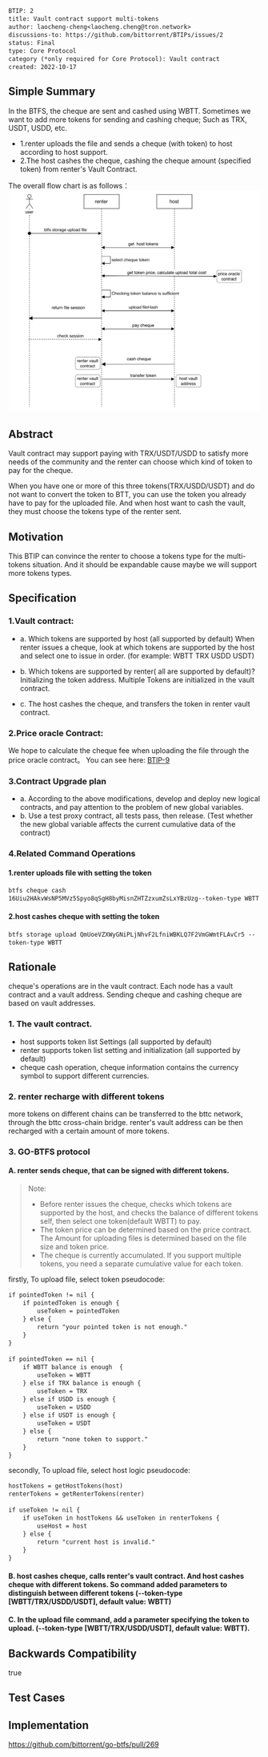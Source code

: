 
```
BTIP: 2
title: Vault contract support multi-tokens
author: laocheng-cheng<laocheng.cheng@tron.network>
discussions-to: https://github.com/bittorrent/BTIPs/issues/2
status: Final
type: Core Protocol
category (*only required for Core Protocol): Vault contract
created: 2022-10-17
```

## Simple Summary

In the BTFS, the cheque are sent and cashed using WBTT. Sometimes we want to add more tokens for sending and cashing cheque; Such as TRX, USDT, USDD, etc.

- 1.renter uploads the file and sends a cheque (with token) to host according to host support.
- 2.The host cashes the cheque, cashing the cheque amount (specified token) from renter's Vault Contract.

The overall flow chart is as follows：
![muti-tokens](../pictures/muti-tokens.png)

## Abstract

Vault contract may support paying with TRX/USDT/USDD to satisfy more needs of the community and the renter can choose which kind of token to pay for the cheque.

When you have one or more of this three tokens(TRX/USDD/USDT) and do not want to convert the token to BTT, you can use the token you already have to pay for the uploaded file. And when host want to cash the vault, they must choose the tokens type of the renter sent.

## Motivation

This BTIP can convince the renter to choose a tokens type for the multi-tokens situation. And it should be expandable cause maybe we will support more tokens types.

## Specification

### 1.Vault contract:
 - a. Which tokens are supported by host (all supported by default)
   When renter issues a cheque, look at which tokens are supported by the host and select one to issue in order. (for example: WBTT TRX USDD USDT)

 - b. Which tokens are supported by renter( all are supported by default)? Initializing the token address.
   Multiple Tokens are initialized in the vault contract.

 - c. The host cashes the cheque, and transfers the token in renter vault contract.

### 2.Price oracle Contract:

We hope to calculate the cheque fee when uploading the file through the price oracle contract。
You can see here: [BTIP-9](https://github.com/bittorrent/BTIPs/issues/9)

### 3.Contract Upgrade plan
- a. According to the above modifications, develop and deploy new logical contracts, and pay attention to the problem of new global variables.
- b. Use a test proxy contract, all tests pass, then release. (Test whether the new global variable affects the current cumulative data of the contract)


### 4.Related Command Operations
#### 1.renter uploads file with setting the token
```shell
btfs cheque cash  16Uiu2HAkvWsNP5MVz5Spyo8qSgH8byMisnZHTZzxumZsLxYBzUzg--token-type WBTT
```

#### 2.host cashes cheque with setting the token
```shell
btfs storage upload QmUoeVZXWyGNiPLjNhvF2LfniWBKLQ7F2VmGWmtFLAvCr5 --token-type WBTT
```


## Rationale

cheque's operations are in the vault contract. Each node has a vault contract and a vault address. Sending cheque and cashing cheque are based on vault addresses.

### 1. The vault contract.
 - host supports token list Settings (all supported by default)
 - renter supports token list setting and initialization (all supported by default)
 - cheque cash operation, cheque information contains the currency symbol to support different currencies.

### 2. renter recharge with different tokens
   more tokens on different chains can be transferred to the bttc network, through the bttc cross-chain bridge.
   renter's vault address can be then recharged with a certain amount of more tokens.

### 3. GO-BTFS protocol
#### A. renter sends cheque, that can be signed with different tokens.

> Note:
> - Before renter issues the cheque, checks which tokens are supported by the host, and checks the balance of different tokens self, then select one token(default WBTT) to pay.
> - The token price can be determined based on the price contract. The Amount for uploading files is determined based on the file size and token price.
> - The cheque is currently accumulated. If you support multiple tokens, you need a separate cumulative value for each token.


firstly, To upload file, select token pseudocode:
```golang
if pointedToken != nil {
	if pointedToken is enough {
        useToken = pointedToken
    } else {
		return "your pointed token is not enough."
    }
}
 
if pointedToken == nil {
    if WBTT balance is enough  {
        useToken = WBTT
    } else if TRX balance is enough {
        useToken = TRX
    } else if USDD is enough {
        useToken = USDD
    } else if USDT is enough {
        useToken = USDT
    } else {
        return "none token to support."
    }
}

```

secondly, To upload file, select host logic pseudocode:
```golang
hostTokens = getHostTokens(host)
renterTokens = getRenterTokens(renter)
 
if useToken != nil {
    if useToken in hostTokens && useToken in renterTokens {
        useHost = host
    } else {
        return "current host is invalid."
    }
}

```

#### B. host cashes cheque, calls renter's vault contract. And host cashes cheque with different tokens. So command added parameters to distinguish between different tokens (--token-type [WBTT/TRX/USDD/USDT], default value: WBTT)

#### C. In the upload file command, add a parameter specifying the token to upload. (--token-type [WBTT/TRX/USDD/USDT], default value: WBTT).




## Backwards Compatibility

true

## Test Cases

## Implementation

<https://github.com/bittorrent/go-btfs/pull/269>
